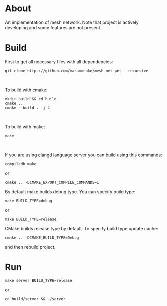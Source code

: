 # About
An implementation of mesh network. Note that project is actively developing and some features are not present

# Build

First to get all necessary files with all dependencies:
```console
git clone https://github.com/masamonoke/mesh-net-pet --recursive
```

</br>

To build with cmake:
```console
mkdir build && cd build
cmake ..
cmake --build . -j 4
```
</br>

To build with make:
```console
make
```
</br>

If you are using clangd language server you can build using this commands:
```console
compiledb make
```
or
```console
cmake .. -DCMAKE_EXPORT_COMPILE_COMMANDS=1
```

By default make builds debug type. You can specify build type:
```console
make BUILD_TYPE=debug
```
or
```console
make BUILD_TYPE=release
```

CMake builds release type by default. To specify build type update cache:
```console
cmake .. -DCMAKE_BUILD_TYPE=Debug 
```
and then rebuild project.

# Run

```console
make server BUILD_TYPE=release
```

or

```console
cd build/server && ./server
```
